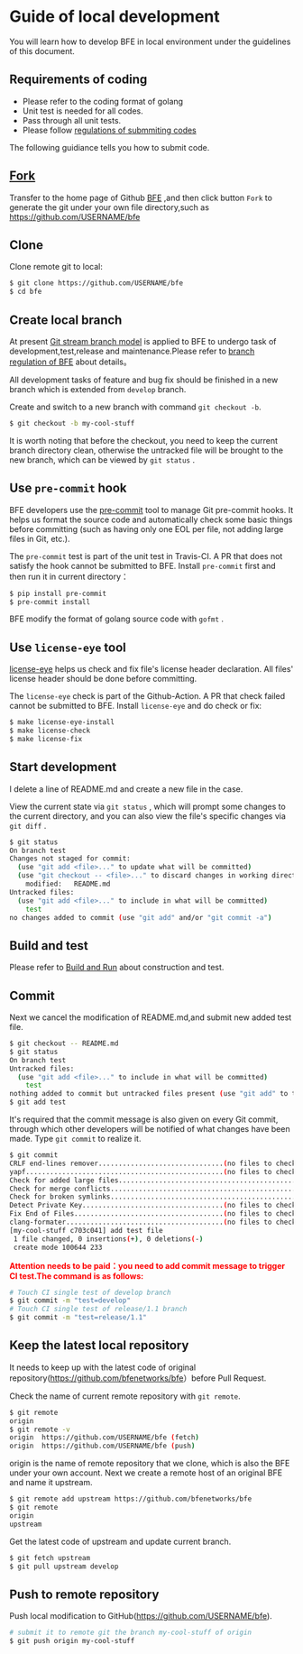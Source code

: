 # Guide of local development

You will learn how to develop BFE in local environment under the guidelines of this document.

## Requirements of coding
- Please refer to the coding format of golang
- Unit test is needed for all codes.
- Pass through all unit tests.
- Please follow [regulations of submmiting codes](submit_pr_guide.md)
  

The following guidiance tells you how to submit code.
## [Fork](https://help.github.com/articles/fork-a-repo/)

Transfer to the home page of Github [BFE](https://github.com/bfenetworks/bfe) ,and then click button `Fork`  to generate the git under your own file directory,such as <https://github.com/USERNAME/bfe>

## Clone

Clone remote git to local:

```bash
$ git clone https://github.com/USERNAME/bfe
$ cd bfe
```


## Create local branch

At present [Git stream branch model](http://nvie.com/posts/a-successful-git-branching-model/)  is applied to BFE to undergo task of development,test,release and maintenance.Please refer to [branch regulation of BFE](release_regulation.md) about details。

All development tasks of feature and bug fix should be finished in a new branch which is extended from `develop` branch.

Create and switch to a new branch with command `git checkout -b`.


```bash
$ git checkout -b my-cool-stuff
```

It is worth noting that before the checkout, you need to keep the current branch directory clean, otherwise the untracked file will be brought to the new branch, which can be viewed by  `git status` .


## Use `pre-commit` hook

BFE developers use the [pre-commit](http://pre-commit.com/) tool to manage Git pre-commit hooks. It helps us format the source code and automatically check some basic things before committing (such as having only one EOL per file, not adding large files in Git, etc.).

The `pre-commit` test is part of the unit test in Travis-CI. A PR that does not satisfy the hook cannot be submitted to BFE. Install `pre-commit` first and then run it in current directory：

```bash
$ pip install pre-commit
$ pre-commit install
```

BFE modify the format of golang source code with `gofmt` .


## Use `license-eye` tool

[license-eye](http://github.com/apache/skywalking-eyes) helps us check and fix file's license header declaration. All files' license header should be done before committing.

The `license-eye` check is part of the Github-Action. A PR that check failed cannot be submitted to BFE. Install `license-eye` and do check or fix:

```bash
$ make license-eye-install
$ make license-check
$ make license-fix
```


## Start development

I delete a line of README.md and create a new file in the case.

View the current state via `git status` , which will prompt some changes to the current directory, and you can also view the file's specific changes via `git diff` .


```bash
$ git status
On branch test
Changes not staged for commit:
  (use "git add <file>..." to update what will be committed)
  (use "git checkout -- <file>..." to discard changes in working directory)
	modified:   README.md
Untracked files:
  (use "git add <file>..." to include in what will be committed)
	test
no changes added to commit (use "git add" and/or "git commit -a")
```

## Build and test

Please refer to [Build and Run](../installation/install_from_source.md) about construction and test.

## Commit

Next we cancel the modification of README.md,and submit new added test file.

```bash
$ git checkout -- README.md
$ git status
On branch test
Untracked files:
  (use "git add <file>..." to include in what will be committed)
	test
nothing added to commit but untracked files present (use "git add" to track)
$ git add test
```

It's required that the commit message is also given on every Git commit, through which other developers will be notified of what changes have been made. Type `git commit` to realize it.

```bash
$ git commit
CRLF end-lines remover...............................(no files to check)Skipped
yapf.................................................(no files to check)Skipped
Check for added large files..............................................Passed
Check for merge conflicts................................................Passed
Check for broken symlinks................................................Passed
Detect Private Key...................................(no files to check)Skipped
Fix End of Files.....................................(no files to check)Skipped
clang-formater.......................................(no files to check)Skipped
[my-cool-stuff c703c041] add test file
 1 file changed, 0 insertions(+), 0 deletions(-)
 create mode 100644 233
```

<b> <font color="red">Attention needs to be paid：you need to add commit message to trigger CI test.The command is as follows:</font> </b>

```bash
# Touch CI single test of develop branch
$ git commit -m "test=develop"
# Touch CI single test of release/1.1 branch
$ git commit -m "test=release/1.1"
```

## Keep the latest local repository

It needs to keep up with the latest code of original repository(<https://github.com/bfenetworks/bfe>）before Pull Request.

Check the name of current remote repository with `git remote`.

```bash
$ git remote
origin
$ git remote -v
origin	https://github.com/USERNAME/bfe (fetch)
origin	https://github.com/USERNAME/bfe (push)
```

origin is the name of remote repository that we clone, which is also the BFE under your own account. Next we create a remote host of an original BFE and name it upstream.

```bash
$ git remote add upstream https://github.com/bfenetworks/bfe
$ git remote
origin
upstream
```

Get the latest code of upstream and update current branch.

```bash
$ git fetch upstream
$ git pull upstream develop
```

## Push to remote repository

Push local modification to GitHub(https://github.com/USERNAME/bfe).

```bash
# submit it to remote git the branch my-cool-stuff of origin
$ git push origin my-cool-stuff
```
